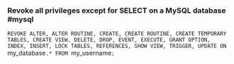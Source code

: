 ### Revoke all privileges except for SELECT on a MySQL database #mysql
`REVOKE ALTER, ALTER ROUTINE, CREATE, CREATE ROUTINE, CREATE TEMPORARY TABLES, CREATE VIEW, DELETE, DROP, EVENT, EXECUTE, GRANT OPTION, INDEX, INSERT, LOCK TABLES, REFERENCES, SHOW VIEW, TRIGGER, UPDATE ON `my_database`.* FROM `my_username`;`
